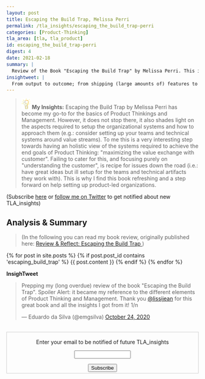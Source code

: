 ```yaml
---
layout: post
title: Escaping the Build Trap, Melissa Perri
permalink: /tla_insights/escaping_the_build_trap-perri
categories: [Product-Thinking]
tla_area: [tla, tla_product]
id: escaping_the_build_trap-perri
digest: 4
date: 2021-02-18
summary: |
  Review of the Book "Escaping the Build Trap" by Melissa Perri. This is one of my to-go resources to position Product Thinking and Product Management and all the core elements we must consider to set up product-led organizations for success.  
insightweet: |
  From output to outcome; from shipping (large amounts of) features to discover ("Why") the ways ("What") maximizes the value exchange with the customer, by enabling product teams to continuously do that.
---
```


> ![light](/assets/light-bulb.png) **My Insights:** Escaping the Build Trap by Melissa Perri has become my go-to for the basics of Product Thinkings and Management. However, it does not stop there, it also shades light on the aspects required to setup the organizational systems and how to approach them (e.g.: consider setting up your teams and technical systems around value streams). To me this is a very interesting step towards having an holistic view of the systems required to achieve the end goals of Product Thinking: "maximizing the value exchange with customer". Failing to cater for this, and focusing purely on "understanding the customer", is recipe for issues down the road (i.e.: have great ideas but ill setup for the teams and technical artifacts they work with). This is why I find this book refreshing and a step forward on help setting up product-led organizations.

(Subscribe <a href="https://tinyletter.com/tla_insights" target="_blank">here</a> or <a href="https://twitter.com/emgsilva">follow me on Twitter</a> to get notified about new TLA_insights)

## Analysis & Summary

> (In the following you can read my book review, originally published here: [Review & Reflect: Escaping the Build Trap
](https://esilva.net/articles/review-escaping_the_build_trap))

{% for post in site.posts %}
  {% if post.post_id contains 'escaping_build_trap' %}
  {{ post.content }}
  {% endif %}
{% endfor %}

**InsighTweet**

<blockquote class="twitter-tweet"><p lang="en" dir="ltr">Prepping my (long overdue) review of the book &quot;Escaping the Build Trap&quot;. Spoiler Alert: it became my reference to the different elements of Product Thinking and Management. Thank you <a href="https://twitter.com/lissijean?ref_src=twsrc%5Etfw">@lissijean</a> for this great book and all the insights I got from it! 1/n</p>&mdash; Eduardo da Silva (@emgsilva) <a href="https://twitter.com/emgsilva/status/1319975560945324032?ref_src=twsrc%5Etfw">October 24, 2020</a></blockquote> <script async src="https://platform.twitter.com/widgets.js" charset="utf-8"></script>

<br>

<form style="border:1px solid #ccc;padding:3px;text-align:center;" action="https://tinyletter.com/tla_insights"
  method="post" target="popupwindow"
  onsubmit="window.open('https://tinyletter.com/tla_insights', 'popupwindow', 'scrollbars=yes,width=800,height=600');return true">
  <p><label for="tlemail">Enter your email to be notified of future TLA_insights</label></p>
  <p><input type="text" style="width:140px" name="email" id="tlemail" /></p><input type="hidden" value="1"
    name="embed" /><input type="submit" value="Subscribe" />
</form>
